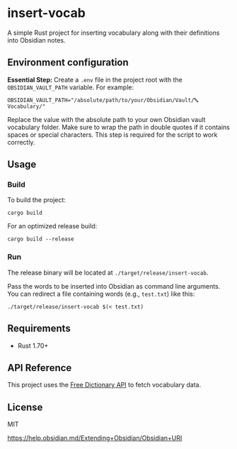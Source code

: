 # insert-vocab

A simple Rust project for inserting vocabulary along with their definitions into Obsidian notes.

## Environment configuration

**Essential Step:**
Create a `.env` file in the project root with the `OBSIDIAN_VAULT_PATH` variable. For example:

```
OBSIDIAN_VAULT_PATH="/absolute/path/to/your/Obsidian/Vault/🔤 Vocabulary/"
```

Replace the value with the absolute path to your own Obsidian vault vocabulary folder. Make sure to wrap the path in double quotes if it contains spaces or special characters. This step is required for the script to work correctly.

## Usage

### Build

To build the project:

```
cargo build
```

For an optimized release build:

```
cargo build --release
```

### Run

The release binary will be located at `./target/release/insert-vocab`.

Pass the words to be inserted into Obsidian as command line arguments. You can redirect a file containing words (e.g., `test.txt`) like this:

```
./target/release/insert-vocab $(< test.txt)
```

## Requirements

- Rust 1.70+

## API Reference

This project uses the [Free Dictionary API](https://freedictionaryapi.com/) to fetch vocabulary data.

## License

MIT

https://help.obsidian.md/Extending+Obsidian/Obsidian+URI
